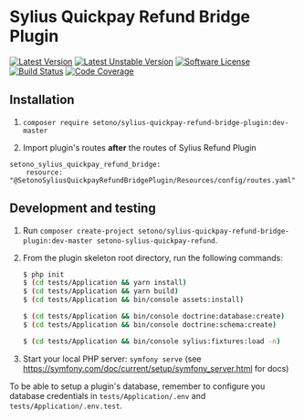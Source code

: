 # Sylius Quickpay Refund Bridge Plugin

[![Latest Version][ico-version]][link-packagist]
[![Latest Unstable Version][ico-unstable-version]][link-packagist]
[![Software License][ico-license]](LICENSE)
[![Build Status][ico-github-actions]][link-github-actions]
[![Code Coverage][ico-code-coverage]][link-code-coverage]

## Installation

1. `composer require setono/sylius-quickpay-refund-bridge-plugin:dev-master`

2. Import plugin's routes **after** the routes of Sylius Refund Plugin
```
setono_sylius_quickpay_refund_bridge:
    resource: "@SetonoSyliusQuickpayRefundBridgePlugin/Resources/config/routes.yaml"
```

## Development and testing

1. Run `composer create-project setono/sylius-quickpay-refund-bridge-plugin:dev-master setono-sylius-quickpay-refund`.

2. From the plugin skeleton root directory, run the following commands:

    ```bash
    $ php init
    $ (cd tests/Application && yarn install)
    $ (cd tests/Application && yarn build)
    $ (cd tests/Application && bin/console assets:install)
    
    $ (cd tests/Application && bin/console doctrine:database:create)
    $ (cd tests/Application && bin/console doctrine:schema:create)
   
    $ (cd tests/Application && bin/console sylius:fixtures:load -n)
    ```
   
3. Start your local PHP server: `symfony serve` (see https://symfony.com/doc/current/setup/symfony_server.html for docs)

To be able to setup a plugin's database, remember to configure you database credentials in `tests/Application/.env` and `tests/Application/.env.test`.

[ico-version]: https://poser.pugx.org/setono/sylius-quickpay-refund-bridge-plugin/v/stable
[ico-unstable-version]: https://poser.pugx.org/setono/sylius-quickpay-refund-bridge-plugin/v/unstable
[ico-license]: https://poser.pugx.org/setono/sylius-quickpay-refund-bridge-plugin/license
[ico-github-actions]: https://github.com/Setono/SyliusQuickpayRefundBridgePlugin/workflows/build/badge.svg
[ico-code-coverage]: https://codecov.io/gh/Setono/SyliusQuickpayRefundBridgePlugin/branch/master/graph/badge.svg

[link-packagist]: https://packagist.org/packages/setono/sylius-quickpay-refund-bridge-plugin
[link-github-actions]: https://github.com/Setono/SyliusQuickpayRefundBridgePlugin/actions
[link-code-coverage]: https://codecov.io/gh/Setono/SyliusQuickpayRefundBridgePlugin
